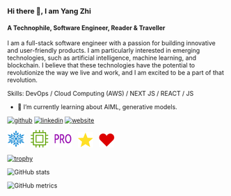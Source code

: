 ### Hi there 👋, I am Yang Zhi
#### A Technophile, Software Engineer, Reader & Traveller
I am a full-stack software engineer with a passion for building innovative and user-friendly products. I am particularly interested in emerging technologies, such as artificial intelligence, machine learning, and blockchain. I believe that these technologies have the potential to revolutionize the way we live and work, and I am excited to be a part of that revolution.

Skills: DevOps / Cloud Computing (AWS) / NEXT JS / REACT / JS

- 🌱 I’m currently learning about AIML, generative models. 


[<img src='https://cdn.jsdelivr.net/npm/simple-icons@3.0.1/icons/github.svg' alt='github' height='40'>](https://github.com/SeeYangZhi)  [<img src='https://cdn.jsdelivr.net/npm/simple-icons@3.0.1/icons/linkedin.svg' alt='linkedin' height='40'>](https://www.linkedin.com/in/yangzhisee/)  [<img src='https://cdn.jsdelivr.net/npm/simple-icons@3.0.1/icons/icloud.svg' alt='website' height='40'>](https://yangzhi.dev/)  

<a href='https://archiveprogram.github.com/'><img src='https://raw.githubusercontent.com/acervenky/animated-github-badges/master/assets/acbadge.gif' width='40' height='40'></a> <a href='https://docs.github.com/en/developers'><img src='https://raw.githubusercontent.com/acervenky/animated-github-badges/master/assets/devbadge.gif' width='40' height='40'></a> <a href='https://github.com/pricing'><img src='https://raw.githubusercontent.com/acervenky/animated-github-badges/master/assets/pro.gif' width='40' height='40'></a> <a href='https://stars.github.com/'><img src='https://raw.githubusercontent.com/acervenky/animated-github-badges/master/assets/starbadge.gif' width='35' height='35'></a> <a href='https://docs.github.com/en/github/supporting-the-open-source-community-with-github-sponsors'><img src='https://raw.githubusercontent.com/acervenky/animated-github-badges/master/assets/sponsorbadge.gif' width='35' height='35'></a> 

[![trophy](https://github-profile-trophy.vercel.app/?username=SeeYangZhi)](https://github.com/ryo-ma/github-profile-trophy)

![GitHub stats](https://github-readme-stats.vercel.app/api?username=SeeYangZhi&show_icons=true&count_private=true)  

![GitHub metrics](https://metrics.lecoq.io/SeeYangZhi)  
